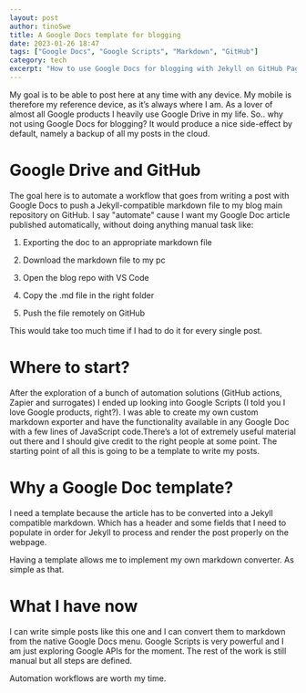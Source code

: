 ```yaml
---
layout: post
author: tinoSwe
title: A Google Docs template for blogging
date: 2023-01-26 18:47
tags: ["Google Docs", "Google Scripts", "Markdown", "GitHub"]
category: tech
excerpt: "How to use Google Docs for blogging with Jekyll on GitHub Pages? Not straightforward but cool and doable using workflows and automation. Let’s start from a Google Docs template."
---
```

My goal is to be able to post here at any time with any device. My mobile is therefore my reference device, as it’s always where I am. As a lover of almost all Google products I heavily use Google Drive in my life. So.. why not using Google Docs for blogging? It would produce a nice side-effect by default, namely a backup of all my posts in the cloud. 

Google Drive and GitHub
=======================

The goal here is to automate a workflow that goes from writing a post with Google Docs to push a Jekyll-compatible markdown file to my blog main repository on GitHub. I say "automate" cause I want my Google Doc article published automatically, without doing anything manual task like: 

1. Exporting the doc to an appropriate markdown file

2. Download the markdown file to my pc

3. Open the blog repo with VS Code 

4. Copy the .md file in the right folder

5. Push the file remotely on GitHub 

This would take too much time if I had to do it for every single post. 

Where to start?
===============

After the exploration of a bunch of automation solutions (GitHub actions, Zapier and surrogates) I ended up looking into Google Scripts (I told you I love Google products, right?). I was able to create my own custom markdown exporter and have the functionality available in any Google Doc with a few lines of JavaScript code.There’s a lot of extremely useful material out there and I should give credit to the right people at some point. The starting point of all this is going to be a template to write my posts. 

Why a Google Doc template?
==========================

I need a template because the article has to be converted into a Jekyll compatible markdown. Which has a header and some fields that I need to populate in order for Jekyll to process and render the post properly on the webpage.

Having a template allows me to implement my own markdown converter. As simple as that.

What I have now
===============

I can write simple posts like this one and I can convert them to markdown from the native Google Docs menu. Google Scripts is very powerful and I am just exploring Google APIs for the moment. The rest of the work is still manual but all steps are defined.

Automation workflows are worth my time.

